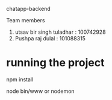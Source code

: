 chatapp-backend

Team members
1) utsav bir singh tuladhar : 100742928
2) Pushpa raj dulal : 101088315

# running the project

npm install

node bin/www   or nodemon

